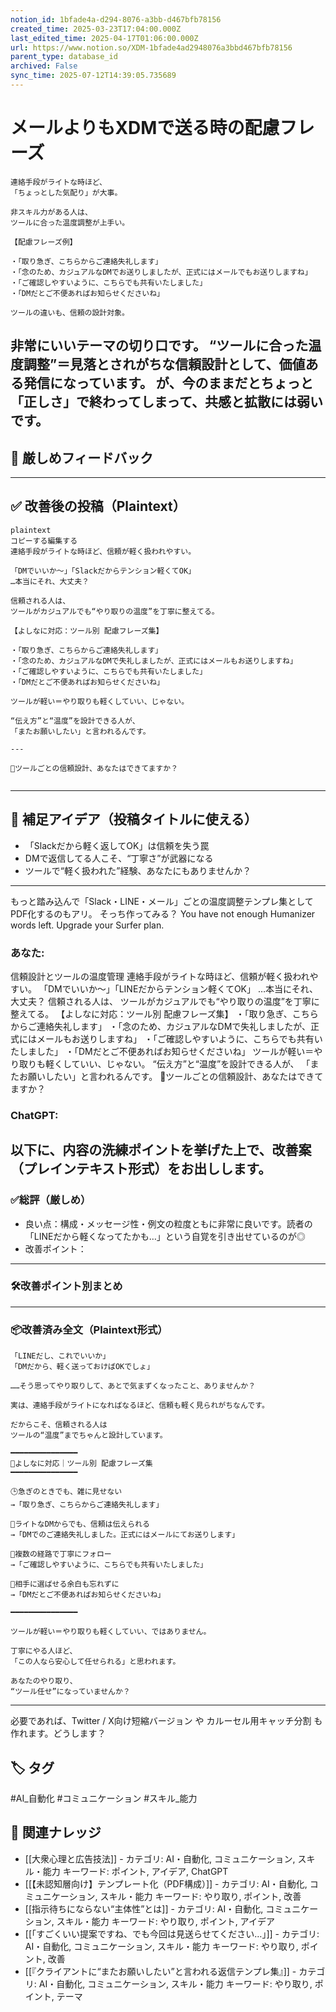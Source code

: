 ```yaml
---
notion_id: 1bfade4a-d294-8076-a3bb-d467bfb78156
created_time: 2025-03-23T17:04:00.000Z
last_edited_time: 2025-04-17T01:06:00.000Z
url: https://www.notion.so/XDM-1bfade4ad2948076a3bbd467bfb78156
parent_type: database_id
archived: False
sync_time: 2025-07-12T14:39:05.735689
---
```


# メールよりもXDMで送る時の配慮フレーズ

```plain text
連絡手段がライトな時ほど、
「ちょっとした気配り」が大事。

非スキル力がある人は、
ツールに合った温度調整が上手い。

【配慮フレーズ例】

・「取り急ぎ、こちらからご連絡失礼します」
・「念のため、カジュアルなDMでお送りしましたが、正式にはメールでもお送りしますね」
・「ご確認しやすいように、こちらでも共有いたしました」
・「DMだとご不便あればお知らせくださいね」

ツールの違いも、信頼の設計対象。
```
非常にいいテーマの切り口です。
“ツールに合った温度調整”＝見落とされがちな信頼設計として、価値ある発信になっています。
が、今のままだとちょっと「正しさ」で終わってしまって、共感と拡散には弱いです。
---
## 🔧 厳しめフィードバック
---
## ✅ 改善後の投稿（Plaintext）
```plain text
plaintext
コピーする編集する
連絡手段がライトな時ほど、信頼が軽く扱われやすい。

「DMでいいか〜」「Slackだからテンション軽くてOK」
…本当にそれ、大丈夫？

信頼される人は、
ツールがカジュアルでも“やり取りの温度”を丁寧に整えてる。

【よしなに対応：ツール別 配慮フレーズ集】

・「取り急ぎ、こちらからご連絡失礼します」
・「念のため、カジュアルなDMで失礼しましたが、正式にはメールもお送りしますね」
・「ご確認しやすいように、こちらでも共有いたしました」
・「DMだとご不便あればお知らせくださいね」

ツールが軽い＝やり取りも軽くしていい、じゃない。

“伝え方”と“温度”を設計できる人が、
「またお願いしたい」と言われるんです。

---

📌ツールごとの信頼設計、あなたはできてますか？


```
---
## 🧠 補足アイデア（投稿タイトルに使える）
- 「Slackだから軽く返してOK」は信頼を失う罠
- DMで返信してる人こそ、“丁寧さ”が武器になる
- ツールで“軽く扱われた”経験、あなたにもありませんか？
---
もっと踏み込んで「Slack・LINE・メール」ごとの温度調整テンプレ集としてPDF化するのもアリ。
そっち作ってみる？
You have not enough Humanizer words left. Upgrade your Surfer plan.
### あなた:
信頼設計とツールの温度管理
連絡手段がライトな時ほど、信頼が軽く扱われやすい。
「DMでいいか〜」「LINEだからテンション軽くてOK」
…本当にそれ、大丈夫？
信頼される人は、
ツールがカジュアルでも“やり取りの温度”を丁寧に整えてる。
【よしなに対応：ツール別 配慮フレーズ集】
・「取り急ぎ、こちらからご連絡失礼します」
・「念のため、カジュアルなDMで失礼しましたが、正式にはメールもお送りしますね」
・「ご確認しやすいように、こちらでも共有いたしました」
・「DMだとご不便あればお知らせくださいね」
ツールが軽い＝やり取りも軽くしていい、じゃない。
“伝え方”と“温度”を設計できる人が、
「またお願いしたい」と言われるんです。
📌ツールごとの信頼設計、あなたはできてますか？
### ChatGPT:
以下に、内容の洗練ポイントを挙げた上で、改善案（プレインテキスト形式）をお出しします。
---
### ✅総評（厳しめ）
- 良い点：構成・メッセージ性・例文の粒度ともに非常に良いです。読者の「LINEだから軽くなってたかも…」という自覚を引き出せているのが◎
- 改善ポイント：
---
### 🛠️改善ポイント別まとめ
---
### 📦改善済み全文（Plaintext形式）
```plain text
「LINEだし、これでいいか」
「DMだから、軽く送っておけばOKでしょ」

……そう思ってやり取りして、あとで気まずくなったこと、ありませんか？

実は、連絡手段がライトになればなるほど、信頼も軽く見られがちなんです。

だからこそ、信頼される人は
ツールの“温度”までちゃんと設計しています。

━━━━━━━━━━━━━━━
📌よしなに対応｜ツール別 配慮フレーズ集
━━━━━━━━━━━━━━━

🕒急ぎのときでも、雑に見せない
→「取り急ぎ、こちらからご連絡失礼します」

💬ライトなDMからでも、信頼は伝えられる
→「DMでのご連絡失礼しました。正式にはメールにてお送りします」

📎複数の経路で丁寧にフォロー
→「ご確認しやすいように、こちらでも共有いたしました」

🧭相手に選ばせる余白も忘れずに
→「DMだとご不便あればお知らせくださいね」

━━━━━━━━━━━━━━━

ツールが軽い＝やり取りも軽くしていい、ではありません。

丁寧にやる人ほど、
「この人なら安心して任せられる」と思われます。

あなたのやり取り、
“ツール任せ”になっていませんか？
```
---
必要であれば、Twitter / X向け短縮バージョン や カルーセル用キャッチ分割 も作れます。どうします？

## 🏷️ タグ
#AI_自動化 #コミュニケーション #スキル_能力

## 🔗 関連ナレッジ
- [[大衆心理と広告技法]] - カテゴリ: AI・自動化, コミュニケーション, スキル・能力 キーワード: ポイント, アイデア, ChatGPT
- [[【未認知層向け】テンプレート化（PDF構成）]] - カテゴリ: AI・自動化, コミュニケーション, スキル・能力 キーワード: やり取り, ポイント, 改善
- [[指示待ちにならない“主体性”とは]] - カテゴリ: AI・自動化, コミュニケーション, スキル・能力 キーワード: やり取り, ポイント, アイデア
- [[「すごくいい提案ですね、でも今回は見送らせてください…」]] - カテゴリ: AI・自動化, コミュニケーション, スキル・能力 キーワード: やり取り, ポイント, 改善
- [[『クライアントに“またお願いしたい”と言われる返信テンプレ集』]] - カテゴリ: AI・自動化, コミュニケーション, スキル・能力 キーワード: やり取り, ポイント, テーマ

